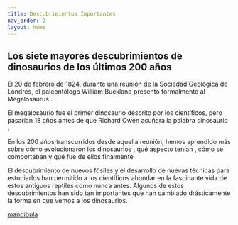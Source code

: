 ```yaml
---
title: Descubrimientos Importantes
nav_order: 2
layout: home
---
```


## Los siete mayores descubrimientos de dinosaurios de los últimos 200 años

El 20 de febrero de 1824, durante una reunión de la Sociedad Geológica de Londres, el paleontólogo William Buckland presentó formalmente al Megalosaurus .

El megalosaurio fue el primer dinosaurio descrito por los científicos, pero pasarían 18 años antes de que Richard Owen acuñara la palabra dinosaurio .

En los 200 años transcurridos desde aquella reunión, hemos aprendido más sobre cómo evolucionaron los dinosaurios , qué aspecto tenían , cómo se comportaban y qué fue de ellos finalmente .

El descubrimiento de nuevos fósiles y el desarrollo de nuevas técnicas para estudiarlos han permitido a los científicos ahondar en la fascinante vida de estos antiguos reptiles como nunca antes. Algunos de estos descubrimientos han sido tan importantes que han cambiado drásticamente la forma en que vemos a los dinosaurios. 

[mandibula](https://www.nhm.ac.uk/content/dam/nhmwww/discover/biggest-dinosaur-discoveries/megalosaurus-fossil-dinosaur%20discoveries-two-column.jpg.thumb.768.768.jpg)
